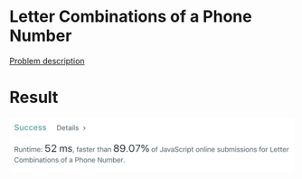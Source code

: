 # Letter Combinations of a Phone Number

[Problem description](https://leetcode.com/problems/letter-combinations-of-a-phone-number/description)

# Result

![result](result.png)
